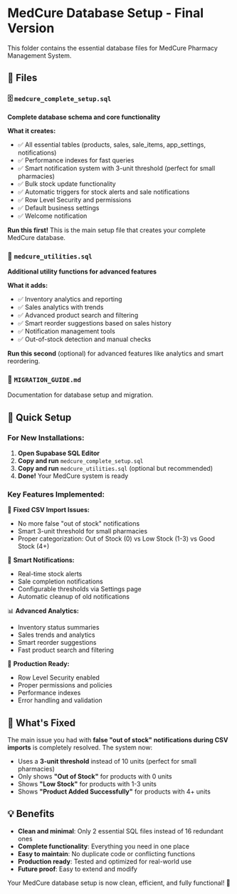 # MedCure Database Setup - Final Version

This folder contains the essential database files for MedCure Pharmacy Management System.

## 📁 Files

### 🗄️ `medcure_complete_setup.sql`

**Complete database schema and core functionality**

**What it creates:**

- ✅ All essential tables (products, sales, sale_items, app_settings, notifications)
- ✅ Performance indexes for fast queries
- ✅ Smart notification system with 3-unit threshold (perfect for small pharmacies)
- ✅ Bulk stock update functionality
- ✅ Automatic triggers for stock alerts and sale notifications
- ✅ Row Level Security and permissions
- ✅ Default business settings
- ✅ Welcome notification

**Run this first!** This is the main setup file that creates your complete MedCure database.

### 🔧 `medcure_utilities.sql`

**Additional utility functions for advanced features**

**What it adds:**

- ✅ Inventory analytics and reporting
- ✅ Sales analytics with trends
- ✅ Advanced product search and filtering
- ✅ Smart reorder suggestions based on sales history
- ✅ Notification management tools
- ✅ Out-of-stock detection and manual checks

**Run this second** (optional) for advanced features like analytics and smart reordering.

### 📖 `MIGRATION_GUIDE.md`

Documentation for database setup and migration.

## 🚀 Quick Setup

### For New Installations:

1. **Open Supabase SQL Editor**
2. **Copy and run** `medcure_complete_setup.sql`
3. **Copy and run** `medcure_utilities.sql` (optional but recommended)
4. **Done!** Your MedCure system is ready

### Key Features Implemented:

🎯 **Fixed CSV Import Issues:**

- No more false "out of stock" notifications
- Smart 3-unit threshold for small pharmacies
- Proper categorization: Out of Stock (0) vs Low Stock (1-3) vs Good Stock (4+)

🔔 **Smart Notifications:**

- Real-time stock alerts
- Sale completion notifications
- Configurable thresholds via Settings page
- Automatic cleanup of old notifications

📊 **Advanced Analytics:**

- Inventory status summaries
- Sales trends and analytics
- Smart reorder suggestions
- Fast product search and filtering

🔐 **Production Ready:**

- Row Level Security enabled
- Proper permissions and policies
- Performance indexes
- Error handling and validation

## 🎉 What's Fixed

The main issue you had with **false "out of stock" notifications during CSV imports** is completely resolved. The system now:

- Uses a **3-unit threshold** instead of 10 units (perfect for small pharmacies)
- Only shows **"Out of Stock"** for products with 0 units
- Shows **"Low Stock"** for products with 1-3 units
- Shows **"Product Added Successfully"** for products with 4+ units

## 💡 Benefits

- **Clean and minimal**: Only 2 essential SQL files instead of 16 redundant ones
- **Complete functionality**: Everything you need in one place
- **Easy to maintain**: No duplicate code or conflicting functions
- **Production ready**: Tested and optimized for real-world use
- **Future proof**: Easy to extend and modify

Your MedCure database setup is now clean, efficient, and fully functional! 🎉

